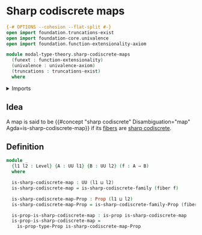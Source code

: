 # Sharp codiscrete maps

```agda
{-# OPTIONS --cohesion --flat-split #-}
open import foundation.truncations-exist
open import foundation-core.univalence
open import foundation.function-extensionality-axiom

module modal-type-theory.sharp-codiscrete-maps
  (funext : function-extensionality)
  (univalence : univalence-axiom)
  (truncations : truncations-exist)
  where
```

<details><summary>Imports</summary>

```agda
open import foundation.dependent-products-propositions funext
open import foundation.fibers-of-maps funext
open import foundation.propositions funext univalence
open import foundation.universe-levels

open import modal-type-theory.sharp-codiscrete-types funext univalence truncations
```

</details>

## Idea

A map is said to be
{{#concept "sharp codiscrete" Disambiguation="map" Agda=is-sharp-codiscrete-map}}
if its [fibers](foundation-core.fibers-of-maps.md) are
[sharp codiscrete](modal-type-theory.sharp-codiscrete-types.md).

## Definition

```agda
module _
  {l1 l2 : Level} {A : UU l1} {B : UU l2} (f : A → B)
  where

  is-sharp-codiscrete-map : UU (l1 ⊔ l2)
  is-sharp-codiscrete-map = is-sharp-codiscrete-family (fiber f)

  is-sharp-codiscrete-map-Prop : Prop (l1 ⊔ l2)
  is-sharp-codiscrete-map-Prop = is-sharp-codiscrete-family-Prop (fiber f)

  is-prop-is-sharp-codiscrete-map : is-prop is-sharp-codiscrete-map
  is-prop-is-sharp-codiscrete-map =
    is-prop-type-Prop is-sharp-codiscrete-map-Prop
```
